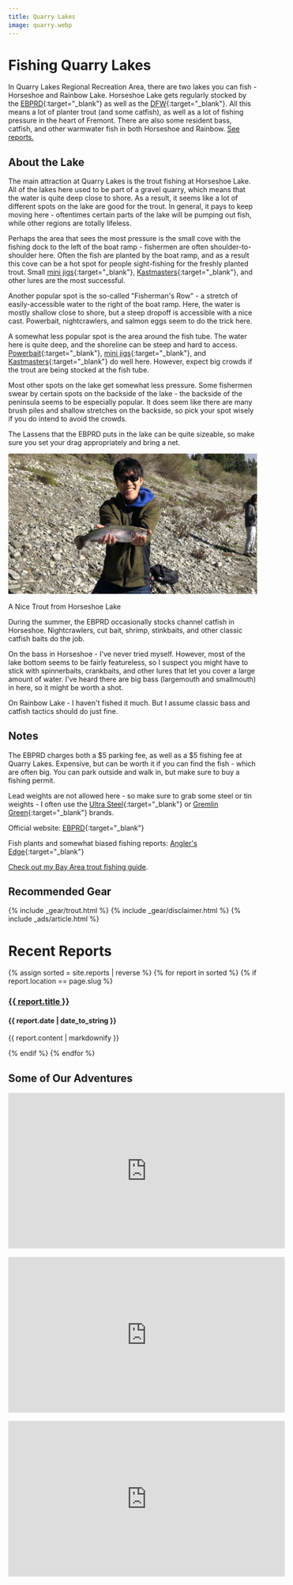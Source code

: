```yaml
---
title: Quarry Lakes
image: quarry.webp
---
```


# Fishing Quarry Lakes

In Quarry Lakes Regional Recreation Area, there are two lakes you can fish - Horseshoe and Rainbow Lake. Horseshoe Lake gets regularly stocked by the [EBPRD](https://www.ebparks.org/recreation/fishing/anglers-edge-online){:target="_blank"} as well as the [DFW](https://nrm.dfg.ca.gov/fishplants/publicplantsearch?Params.StockingWaterID=4368&RegionCountyMappings=&submit=Search){:target="_blank"}. All this means a lot of planter trout (and some catfish), as well as a lot of fishing pressure in the heart of Fremont. There are also some resident bass, catfish, and other warmwater fish in both Horseshoe and Rainbow. <a href="#reports">See reports.</a>


## About the Lake

The main attraction at Quarry Lakes is the trout fishing at Horseshoe Lake. All of the lakes here used to be part of a gravel quarry, which means that the water is quite deep close to shore. As a result, it seems like a lot of different spots on the lake are good for the trout. In general, it pays to keep moving here - oftentimes certain parts of the lake will be pumping out fish, while other regions are totally lifeless.

Perhaps the area that sees the most pressure is the small cove with the fishing dock to the left of the boat ramp - fishermen are often shoulder-to-shoulder here. Often the fish are planted by the boat ramp, and as a result this cove can be a hot spot for people sight-fishing for the freshly planted trout. Small [mini jigs](https://amzn.to/3pqIyHL){:target="_blank"}, [Kastmasters](https://amzn.to/3agKmui){:target="_blank"}, and other lures are the most successful.

Another popular spot is the so-called "Fisherman's Row" - a stretch of easily-accessible water to the right of the boat ramp. Here, the water is mostly shallow close to shore, but a steep dropoff is accessible with a nice cast. Powerbait, nightcrawlers, and salmon eggs seem to do the trick here.

A somewhat less popular spot is the area around the fish tube. The water here is quite deep, and the shoreline can be steep and hard to access. [Powerbait](https://amzn.to/3thy8dM){:target="_blank"}, [mini jigs](https://amzn.to/3pqIyHL){:target="_blank"}, and [Kastmasters](https://amzn.to/3agKmui){:target="_blank"} do well here. However, expect big crowds if the trout are being stocked at the fish tube.

Most other spots on the lake get somewhat less pressure. Some fishermen swear by certain spots on the backside of the lake - the backside of the peninsula seems to be especially popular. It does seem like there are many brush piles and shallow stretches on the backside, so pick your spot wisely if you do intend to avoid the crowds.

The Lassens that the EBPRD puts in the lake can be quite sizeable, so make sure you set your drag appropriately and bring a net.

![Trout at Horseshoe Lake](/assets/images/quarry_trout.webp)
<div class="caption">A Nice Trout from Horseshoe Lake</div>

During the summer, the EBPRD occasionally stocks channel catfish in Horseshoe. Nightcrawlers, cut bait, shrimp, stinkbaits, and other classic catfish baits do the job.

On the bass in Horseshoe - I've never tried myself. However, most of the lake bottom seems to be fairly featureless, so I suspect you might have to stick with spinnerbaits, crankbaits, and other lures that let you cover a large amount of water. I've heard there are big bass (largemouth and smallmouth) in here, so it might be worth a shot.

On Rainbow Lake - I haven't fished it much. But I assume classic bass and catfish tactics should do just fine.

## Notes

The EBPRD charges both a $5 parking fee, as well as a $5 fishing fee at Quarry Lakes. Expensive, but can be worth it if you can find the fish - which are often big. You can park outside and walk in, but make sure to buy a fishing permit.

Lead weights are not allowed here - so make sure to grab some steel or tin weights - I often use the [Ultra Steel](https://amzn.to/3eqPm1O){:target="_blank"} or [Gremlin Green](https://amzn.to/3yVxtSo){:target="_blank"} brands.

Official website: [EBPRD](https://www.ebparks.org/parks/quarry-lakes){:target="_blank"}

Fish plants and somewhat biased fishing reports: [Angler's Edge](https://www.ebparks.org/recreation/fishing/anglers-edge-online){:target="_blank"}

[Check out my Bay Area trout fishing guide](/trout).

## Recommended Gear

{% include _gear/trout.html %}
{% include _gear/disclaimer.html %}
{% include _ads/article.html %}

# Recent Reports 
{% assign sorted = site.reports | reverse %}
{% for report in sorted %}
{% if report.location == page.slug %}
<div>
<h3><a href="{{ report.url }}">{{ report.title }}</a></h3>
<h4>{{ report.date | date_to_string }}</h4>
<p>{{ report.content | markdownify }}</p>
</div>
{% endif %}
{% endfor %}

## Some of Our Adventures

<p style="text-align:center;">
<iframe width="560" height="315" src="https://www.youtube.com/embed/stySNqpSpIY" title="YouTube video player" frameborder="0" allow="accelerometer; autoplay; clipboard-write; encrypted-media; gyroscope; picture-in-picture" allowfullscreen></iframe>
</p>
<p style="text-align:center;">
<iframe width="560" height="315" src="https://www.youtube.com/embed/hCEMmAs7_ic" title="YouTube video player" frameborder="0" allow="accelerometer; autoplay; clipboard-write; encrypted-media; gyroscope; picture-in-picture" allowfullscreen></iframe>
</p>
<p style="text-align:center;">
<iframe width="560" height="315" src="https://www.youtube.com/embed/R4MgWj2_iJQ" title="YouTube video player" frameborder="0" allow="accelerometer; autoplay; clipboard-write; encrypted-media; gyroscope; picture-in-picture" allowfullscreen></iframe>
</p>